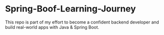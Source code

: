 # Spring-Boof-Learning-Journey
This repo is part of my effort to become a confident backend developer and build real-world apps with Java &amp; Spring Boot.

